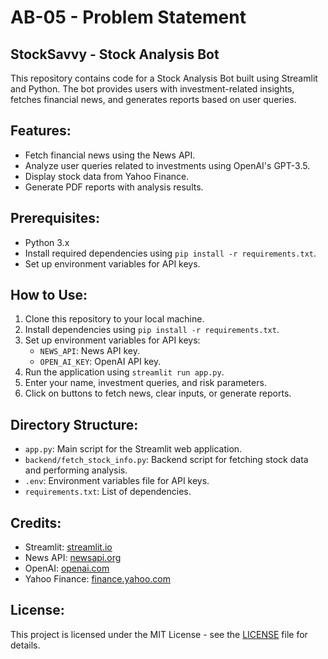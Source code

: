 # AB-05 - Problem Statement
## StockSavvy - Stock Analysis Bot 

This repository contains code for a Stock Analysis Bot built using Streamlit and Python. The bot provides users with investment-related insights, fetches financial news, and generates reports based on user queries.

## Features:
- Fetch financial news using the News API.
- Analyze user queries related to investments using OpenAI's GPT-3.5.
- Display stock data from Yahoo Finance.
- Generate PDF reports with analysis results.

## Prerequisites:
- Python 3.x
- Install required dependencies using `pip install -r requirements.txt`.
- Set up environment variables for API keys.

## How to Use:
1. Clone this repository to your local machine.
2. Install dependencies using `pip install -r requirements.txt`.
3. Set up environment variables for API keys:
   - `NEWS_API`: News API key.
   - `OPEN_AI_KEY`: OpenAI API key.
4. Run the application using `streamlit run app.py`.
5. Enter your name, investment queries, and risk parameters.
6. Click on buttons to fetch news, clear inputs, or generate reports.

## Directory Structure:
- `app.py`: Main script for the Streamlit web application.
- `backend/fetch_stock_info.py`: Backend script for fetching stock data and performing analysis.
- `.env`: Environment variables file for API keys.
- `requirements.txt`: List of dependencies.

## Credits:
- Streamlit: [streamlit.io](https://streamlit.io/)
- News API: [newsapi.org](https://newsapi.org/)
- OpenAI: [openai.com](https://openai.com/)
- Yahoo Finance: [finance.yahoo.com](https://finance.yahoo.com/)

## License:
This project is licensed under the MIT License - see the [LICENSE](LICENSE) file for details.
